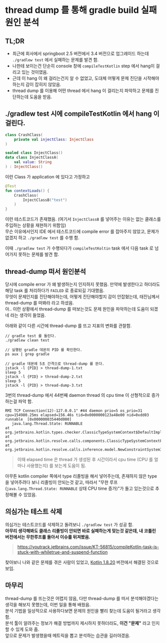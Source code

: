 # thread dump 를 통해 gradle build 실패 원인 분석

## TL;DR

* 최근에 회사에서 springboot 2.5 버전에서 3.4 버전으로 업그레이드 하는데 `./gradlew test` 에서 실패하는 문제를 발견 함.
* 나한테 보이는건 단순히 console 창에 `compileTestKotlin` step 에서 hang이 걸리고 있는 것이였음. 
* 근데 이 hang 이 왜 걸리는건지 알 수 없었고, 도대체 어떻게 문제 진단을 시작해야하는지 감이 잡히지 않았음.
* thread dump 를 이용해 어떤 thread 에서 hang 이 걸리는지 파악하고 문제를 진단하는데 도움을 받음.


## ./gradlew test 시에 compileTestKotlin 에서 hang 이 걸린다.

```kotlin
class CrashClass(
    private val injectClass: InjectClass
)

sealed class InjectClass()
data class InjectClassA(
    val value: String
) : InjectClass()
```

이런 Class 가 application 에 있다고 가정하고

```kotlin
@Test
fun contextLoads() {
    CrashClass(
        InjectClassB("test")
    )
}
```

이런 테스트코드가 존재했음. (여기서 `InjectClassB` 를 넣어주는 이유는 없는 클래스를 주입하는 상황을 재현하기 위함임)  
무슨 이유에서인지 IDE 에서 테스트코드에 compile error 를 잡아주지 않았고, 문제가 없겠지 하고 `./gradlew test` 를 수행 함.  

이때 `./gradlew test` 가 수행되다가 `compileTestKoltin` task 에서 다음 task 로 넘어가지 못하는 문제를 발견 함.  

## thread-dump 떠서 원인분석

당시에 compile error 가 왜 발생하는지 인지하지 못했음. 만약에 발생한다고 하더라도 해당 task 를 처리하다가 `FAILED` 로 종료되길 기대했음.  
무엇이 문제인지를 진단해야하는데, 어떻게 진단해야할지 감이 안잡혔는데, 태진님께서 thread-dump 를 떠봐라 라고 하셨음.  
아.. 이런 상황에서 thread-dump 를 떠보는것도 문제 원인을 파악하는데 도움이 되겠네 라는 생각이 들었음.

아래와 같이 다른 시간에 thread-dump 를 뜨고 지표의 변화를 관찰함.
```shell
// gradle test 를 돌린다.
./gradlew clean test 

// 실행된 gradle 데몬의 PID 를 확인한다.
ps aux | grep gradle

// gradle 데몬에 5초 간격으로 thread-dump 를 뜬다.
jstack -l {PID} > thread-dump-1.txt
sleep 5
jstack -l {PID} > thread-dump-2.txt
sleep 5
jstack -l {PID} > thread-dump-3.txt
```

3번의 thread-dump 에서 44번째 daemon thread 의 cpu time 이 선형적으로 증가하는걸 파악 함.

```
RMI TCP Connection(12)-127.0.0.1" #44 daemon prio=5 os_prio=31 cpu=154980.25ms elapsed=156.46s tid=0x0000000123a48e00 nid=0xdd03 runnable  [0x000000035440d000]
   java.lang.Thread.State: RUNNABLE
at org.jetbrains.kotlin.types.checker.ClassicTypeSystemContext$DefaultImpls.argumentsCount(ClassicTypeSystemContext.kt:193)
at org.jetbrains.kotlin.resolve.calls.components.ClassicTypeSystemContextForCS.argumentsCount(ClassicTypeSystemContextForCS.kt:23)
at org.jetbrains.kotlin.resolve.calls.inference.model.NewConstraintSystemImpl.argumentsCount(NewConstraintSystemImpl.kt)
```

> 이때 elapsed time 은 thread 가 생성된 후 시간이라서 cpu time (CPU 를 얼마나 사용했는지) 를 보는게 도움이 됨.

아무튼 kotlin compiler 쪽에서 type 리졸빙을 해서 넣어주는데, 존재하지 않은 type 을 넣어주려다 보니 리졸빙이 안되는것 같고, 따라서 "무한 루프(`java.lang.Thread.State: RUNNABLE` 상태 CPU time 증가)"가 돌고 있는것으로 추정해볼 수 있었음.

## 의심가는 테스트 삭제

의심가는 테스트코드를 삭제하고 돌려보니 `./gradlew test` 가 성공 함.  
**아무리 생각해봐도 클래스 리졸빙이 안되면 바로 실패하는게 맞는것 같은데, 내 코틀린 버전에서는 무한루프를 돌아서 이슈를 뒤져봤음.**

> https://youtrack.jetbrains.com/issue/KT-56815/compileKotlin-task-is-stuck-with-whiletrue-and-suspend-function

찾아보니 나와 같은 문제를 겪은 사람이 있었고, [Kotlin 1.8.20](https://github.com/JetBrains/kotlin/blob/master/docs/changelogs/ChangeLog-1.8.X.md#1822) 버전에서 해결된 것으로 보임.

## 마무리 

thread-dump 를 뜨는것은 어렵지 않음, 다만 thread-dump 를 떠서 분석해야겠다는 생각을 해보지 못했는데, 이번 일을 통해 배웠음.  
분석 기법을 일상적으로 사용하다보면 문제의 원인을 빨리 찾는데 도움이 될거라고 생각 함.  
분석 툴이 알려주는 정보가 해결 방법까지 제시하지 못하더라도, **이건 "문제"** 라고 인지할 수 있게 도와 줌.  
앞으로 문제가 발생했을때 메트릭을 뽑고 분석하는 습관을 길러야겠음.